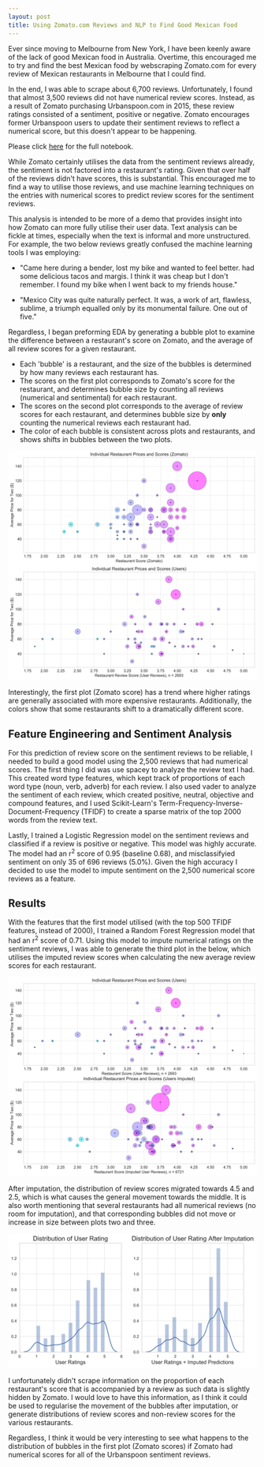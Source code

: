 ```yaml
---
layout: post
title: Using Zomato.com Reviews and NLP to Find Good Mexican Food
---
```


Ever since moving to Melbourne from New York, I have been keenly aware of the lack of good Mexican food in Australia. Overtime, this encouraged me to try and find the best Mexican food by webscraping Zomato.com for every review of Mexican restaurants in Melbourne that I could find.

In the end, I was able to scrape about 6,700 reviews. Unfortunately, I found that almost 3,500 reviews did not have numerical review scores. Instead, as a result of Zomato purchasing Urbanspoon.com in 2015, these review ratings consisted of a sentiment, positive or negative. Zomato encourages former Urbanspoon users to update their sentiment reviews to reflect a numerical score, but this doesn't appear to be happening.

Please click [here](https://github.com/SeanTurner026/Portfolio/blob/master/Capstone%20Project/Zomato%20Analysis.ipynb) for the full notebook.

While Zomato certainly utilises the data from the sentiment reviews already, the sentiment is not factored into a restaurant's rating. Given that over half of the reviews didn't have scores, this is substantial. This encouraged me to find a way to utilise those reviews, and use machine learning techniques on the entries with numerical scores to predict review scores for the sentiment reviews.

This analysis is intended to be more of a demo that provides insight into how Zomato can more fully utilise their user data. Text analysis can be fickle at times, especially when the text is informal and more unstructured. For example, the two below reviews greatly confused the machine learning tools I was employing:

- "Came here during a bender, lost my bike and wanted to feel better. had some delicious tacos and margis. I think it was cheap but I don't remember. I found my bike when I went back to my friends house."

- "Mexico City was quite naturally perfect. It was, a work of art, flawless, sublime, a triumph equalled only by its monumental failure. One out of five."

Regardless, I began preforming EDA by generating a bubble plot to examine the difference between a restaurant's score on Zomato, and the average of all review scores for a given restaurant. 

- Each 'bubble' is a restaurant, and the size of the bubbles is determined by how many reviews each restaurant has. 
- The scores on the first plot corresponds to Zomato's score for the restaurant, and determines bubble size by counting all reviews (numerical and sentimental) for each restaurant. 
- The scores on the second plot corresponds to the average of review scores for each restaurant, and determines bubble size by **only** counting the numerical reviews each restaurant had.
- The color of each bubble is consistent across plots and restaurants, and shows shifts in bubbles between the two plots.

![Image](https://raw.githubusercontent.com/SeanTurner026/Portfolio/master/Capstone%20Project/Images/subplots1.png)

Interestingly, the first plot (Zomato score) has a trend where higher ratings are generally associated with more expensive restaurants. Additionally, the colors show that some restaurants shift to a dramatically different score.  

## Feature Engineering and Sentiment Analysis

For this prediction of review score on the sentiment reviews to be reliable, I needed to build a good model using the 2,500 reviews that had numerical scores. The first thing I did was use spacey to analyze the review text I had. This created word type features, which kept track of proportions of each word type (noun, verb, adverb) for each review. I also used vader to analyze the sentiment of each review, which created positive, neutral, objective and compound features, and I used Scikit-Learn's Term-Frequency-Inverse-Document-Frequency (TFIDF) to create a sparse matrix of the top 2000 words from the review text. 

Lastly, I trained a Logistic Regression model on the sentiment reviews and classified if a review is positive or negative. This model was highly accurate. The model had an r<sup>2</sup> score of 0.95 (baseline 0.68), and misclassifyied sentiment on only 35 of 696 reviews (5.0%). Given the high accuracy I decided to use the model to impute sentiment on the 2,500 numerical score reviews as a feature.

## Results

With the features that the first model utilised (with the top 500 TFIDF features, instead of 2000), I trained a Random Forest Regression model that had an r<sup>2</sup> score of 0.71. Using this model to impute numerical ratings on the sentiment reviews, I was able to generate the third plot in the below, which utilises the imputed review scores when calculating the new average review scores for each restaurant.

![Image](https://raw.githubusercontent.com/SeanTurner026/Portfolio/master/Capstone%20Project/Images/subplots2.5.png)

After imputation, the distribution of review scores migrated towards 4.5 and 2.5, which is what causes the general movement towards the middle. It is also worth mentioning that several restaurants had all numerical reviews (no room for imputation), and that corresponding bubbles did not move or increase in size between plots two and three. 

![Image](https://raw.githubusercontent.com/SeanTurner026/Portfolio/master/Capstone%20Project/Images/subplots3.png)

I unfortunately didn't scrape information on the proportion of each restaurant's score that is accompanied by a review as such data is slightly hidden by Zomato. I would love to have this information, as I think it could be used to regularise the movement of the bubbles after imputation, or generate distributions of review scores and non-review scores for the various restaurants.

Regardless, I think it would be very interesting to see what happens to the distribution of bubbles in the first plot (Zomato scores) if Zomato had numerical scores for all of the Urbanspoon sentiment reviews.



